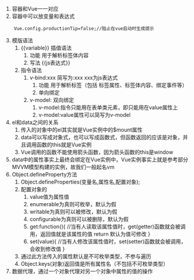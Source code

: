 1. 容器和Vue一一对应
2. 容器中可以放变量和表达式
```
    Vue.config.productionTip=false;//阻止在vue启动时生成提示
```
3. 模版语法
    1. {{variable}} 插值语法
        1. 功能 用于解析标签体内容
        2. 写法 {{js表达式}}
    2. 指令语法
        1. v-bind:xxx 简写为:xxx xxx为js表达式
            1. 功能 用于解析标签（包括 标签属性、标签体内容、绑定事件等）
            2. 单向绑定
        3. v-model: 双向绑定
            1. v-model:指令只能用在表单类元素，即只能用在value属性上
            2. v-model:value属性可以简写为v-model
4. el和data之间的关系
    1. 传入的对象中的el其实就是Vue实例中的$mount属性
    2. data可以写成对象式，也可以写成函数式，但函数返回的应该是对象，并且调用函数的this就是Vue实例
    3. Vue调用的函数不能使用箭头函数，因为箭头函数的this是window
5. data中的属性事实上最终会绑定在Vue实例中，Vue实例事实上就是参考部分MVVM模型构建的实例，故我们一般起名vm
6. Object.defineProperty方法
    1. Object.defineProperties(变量名,属性名,配置对象);
    2. 配置对象的
        1. value值为属性值
        2. enumerable为真则可枚举，默认为假
        3. writable为真则可以被修改，默认为假
        4. configurable为真则可以被删除，默认为假
        5. get:function(){
            //当有人读取该属性值时，get(getter)函数就会被调用，返回值就是该属性的值
            return 默认为值可修改
        }
        6. set(value){
            //当有人修改该属性值时，set(setter)函数就会被调用，会收到修改值
        }
    3. 通过此方法传入的属性默认是不可枚举类型，不参与遍历
    4. Object.keys(对象)返回值是所有属性名（不包括不可枚举类型）
7. 数据代理，通过一个对象代理对另一个对象中属性的值的操作
